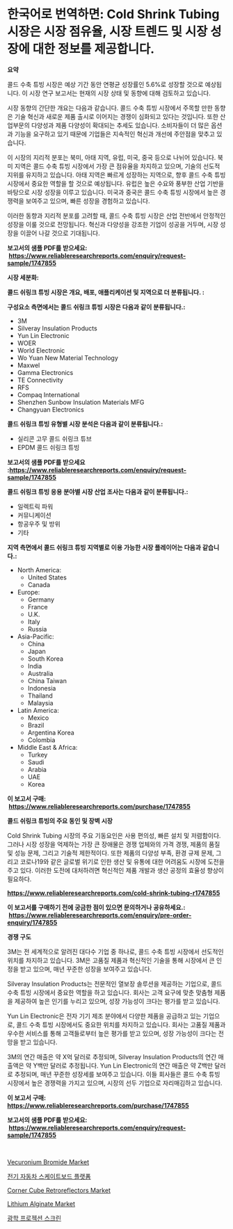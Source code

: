 <p><h1>한국어로 번역하면: Cold Shrink Tubing 시장은 시장 점유율, 시장 트렌드 및 시장 성장에 대한 정보를 제공합니다.</h1></p><p><strong>요약</strong></p>
<p><p>콜드 수축 튜빙 시장은 예상 기간 동안 연평균 성장률인 5.6%로 성장할 것으로 예상됩니다. 이 시장 연구 보고서는 현재의 시장 상태 및 동향에 대해 검토하고 있습니다. </p><p>시장 동향의 간단한 개요는 다음과 같습니다. 콜드 수축 튜빙 시장에서 주목할 만한 동향은 기술 혁신과 새로운 제품 출시로 이어지는 경쟁이 심화되고 있다는 것입니다. 또한 산업부문의 다양성과 제품 다양성이 확대되는 추세도 있습니다. 소비자들이 더 많은 옵션과 기능을 요구하고 있기 때문에 기업들은 지속적인 혁신과 개선에 주안점을 맞추고 있습니다.</p><p>이 시장의 지리적 분포는 북미, 아태 지역, 유럽, 미국, 중국 등으로 나뉘어 있습니다. 북미 지역은 콜드 수축 튜빙 시장에서 가장 큰 점유율을 차지하고 있으며, 기술의 선도적 지위를 유지하고 있습니다. 아태 지역은 빠르게 성장하는 지역으로, 향후 콜드 수축 튜빙 시장에서 중요한 역할을 할 것으로 예상됩니다. 유럽은 높은 수요와 풍부한 산업 기반을 바탕으로 시장 성장을 이루고 있습니다. 미국과 중국은 콜드 수축 튜빙 시장에서 높은 경쟁력을 보여주고 있으며, 빠른 성장을 경험하고 있습니다.</p><p>이러한 동향과 지리적 분포를 고려할 때, 콜드 수축 튜빙 시장은 산업 전반에서 안정적인 성장을 이룰 것으로 전망됩니다. 혁신과 다양성을 강조한 기업이 성공을 거두며, 시장 성장을 이끌어 나갈 것으로 기대됩니다.</p></p>
<p><strong>보고서의 샘플 PDF를 받으세요: &nbsp;<a href="https://www.reliableresearchreports.com/enquiry/request-sample/1747855">https://www.reliableresearchreports.com/enquiry/request-sample/1747855</a></strong></p>
<p><strong>시장 세분화:</strong></p>
<p><strong> 콜드 쉬링크 튜빙 시장은 개요, 배포, 애플리케이션 및 지역으로 더 분류됩니다. :</strong></p>
<p><strong>구성요소 측면에서는 콜드 쉬링크 튜빙 시장은 다음과 같이 분류됩니다.:</strong></p>
<p><ul><li>3M</li><li>Silveray Insulation Products</li><li>Yun Lin Electronic</li><li>WOER</li><li>World Electronic</li><li>Wo Yuan New Material Technology</li><li>Maxwel</li><li>Gamma Electronics</li><li>TE Connectivity</li><li>RFS</li><li>Compaq International</li><li>Shenzhen Sunbow Insulation Materials MFG</li><li>Changyuan Electronics</li></ul></p>
<p><strong> 콜드 쉬링크 튜빙 유형별 시장 분석은 다음과 같이 분류됩니다.:</strong></p>
<p><ul><li>실리콘 고무 콜드 쉬링크 튜브</li><li>EPDM 콜드 쉬링크 튜빙</li></ul></p>
<p><strong>보고서의 샘플 PDF를 받으세요 :<a href="https://www.reliableresearchreports.com/enquiry/request-sample/1747855">https://www.reliableresearchreports.com/enquiry/request-sample/1747855</a></strong></p>
<p><strong> 콜드 쉬링크 튜빙 응용 분야별 시장 산업 조사는 다음과 같이 분류됩니다.:</strong></p>
<p><ul><li>일렉트릭 파워</li><li>커뮤니케이션</li><li>항공우주 및 방위</li><li>기타</li></ul></p>
<p><strong>지역 측면에서 콜드 쉬링크 튜빙 지역별로 이용 가능한 시장 플레이어는 다음과 같습니다.:</strong></p>
<p><ul>
    <li>
        North America:
        <ul>
            <li>United States</li>
            <li>Canada</li>
        </ul>
    </li>
    <li>
        Europe:
        <ul>
            <li>Germany</li>
            <li>France</li>
            <li>U.K.</li>
            <li>Italy</li>
            <li>Russia</li>
        </ul>
    </li>
    <li>
        Asia-Pacific:
        <ul>
            <li>China</li>
            <li>Japan</li>
            <li>South Korea</li>
            <li>India</li>
            <li>Australia</li>
            <li>China Taiwan</li>
            <li>Indonesia</li>
            <li>Thailand</li>
            <li>Malaysia</li>
        </ul>
    </li>
    <li>
        Latin America:
        <ul>
            <li>Mexico</li>
            <li>Brazil</li>
            <li>Argentina Korea</li>
            <li>Colombia</li>
        </ul>
    </li>
    <li>
        Middle East & Africa:
        <ul>
            <li>Turkey</li>
            <li>Saudi</li>
            <li>Arabia</li>
            <li>UAE</li>
            <li>Korea</li>
        </ul>
    </li>
    </ul></p>
<p><strong>이 보고서 구매: &nbsp;<a href="https://www.reliableresearchreports.com/purchase/1747855">https://www.reliableresearchreports.com/purchase/1747855</a></strong></p>
<p><strong>콜드 쉬링크 튜빙의 주요 동인 및 장벽 시장</strong></p>
<p><p>Cold Shrink Tubing 시장의 주요 기동요인은 사용 편의성, 빠른 설치 및 저렴함이다. 그러나 시장 성장을 억제하는 가장 큰 장애물은 경쟁 업체와의 가격 경쟁, 제품의 품질 및 성능 문제, 그리고 기술적 제한적이다. 또한 제품의 다양성 부족, 환경 규제 문제, 그리고 코로나19와 같은 글로벌 위기로 인한 생산 및 유통에 대한 어려움도 시장에 도전을 주고 있다. 이러한 도전에 대처하려면 혁신적인 제품 개발과 생산 공정의 효율성 향상이 필요하다. </p></p>
<p><strong><a href="https://www.reliableresearchreports.com/cold-shrink-tubing-r1747855">https://www.reliableresearchreports.com/cold-shrink-tubing-r1747855</a></strong></p>
<p><strong>이 보고서를 구매하기 전에 궁금한 점이 있으면 문의하거나 공유하세요.: &nbsp;<a href="https://www.reliableresearchreports.com/enquiry/pre-order-enquiry/1747855">https://www.reliableresearchreports.com/enquiry/pre-order-enquiry/1747855</a></strong></p>
<p><strong>경쟁 구도</strong></p>
<p><p>3M는 전 세계적으로 알려진 대다수 기업 중 하나로, 콜드 수축 튜빙 시장에서 선도적인 위치를 차지하고 있습니다. 3M은 고품질 제품과 혁신적인 기술을 통해 시장에서 큰 인정을 받고 있으며, 매년 꾸준한 성장을 보여주고 있습니다. </p><p>Silveray Insulation Products는 전문적인 열보장 솔루션을 제공하는 기업으로, 콜드 수축 튜빙 시장에서 중요한 역할을 하고 있습니다. 회사는 고객 요구에 맞춘 맞춤형 제품을 제공하여 높은 인기를 누리고 있으며, 성장 가능성이 크다는 평가를 받고 있습니다.</p><p>Yun Lin Electronic은 전자 기기 제조 분야에서 다양한 제품을 공급하고 있는 기업으로, 콜드 수축 튜빙 시장에서도 중요한 위치를 차지하고 있습니다. 회사는 고품질 제품과 우수한 서비스를 통해 고객들로부터 높은 평가를 받고 있으며, 성장 가능성이 크다는 전망을 받고 있습니다.</p><p>3M의 연간 매출은 약 X억 달러로 추정되며, Silveray Insulation Products의 연간 매출액은 약 Y백만 달러로 추정됩니다. Yun Lin Electronic의 연간 매출은 약 Z백만 달러로 추정되며, 매년 꾸준한 성장세를 보여주고 있습니다. 이들 회사들은 콜드 수축 튜빙 시장에서 높은 경쟁력을 가지고 있으며, 시장의 선두 기업으로 자리매김하고 있습니다.</p></p>
<p><strong>이 보고서 구매: &nbsp; <a href="https://www.reliableresearchreports.com/purchase/1747855">https://www.reliableresearchreports.com/purchase/1747855</a></strong></p>
<p><strong>보고서의 샘플 PDF를 받으세요: &nbsp;<a href="https://www.reliableresearchreports.com/enquiry/request-sample/1747855">https://www.reliableresearchreports.com/enquiry/request-sample/1747855</a></strong><strong></strong></p>
<p>&nbsp;</p>
<p><p><a href="https://issuu.com/reportprime-2/docs/vecuronium-bromide-market-size-2030.pptx">Vecuronium Bromide Market</a></p><p><a href="https://github.com/Madalyell456456/Market-Research-Report-List-1/blob/main/639506725711.md">전기 자동차 스케이트보드 플랫폼</a></p><p><a href="https://github.com/nicoletavirag/Market-Research-Report-List-2/blob/main/corner-cube-retroreflectors-market.md">Corner Cube Retroreflectors Market</a></p><p><a href="https://issuu.com/reportprime-2/docs/lithium-alginate-market-size-2030.pptx">Lithium Alginate Market</a></p><p><a href="https://github.com/LanceOlsotn8978/Market-Research-Report-List-1/blob/main/967807625712.md">광학 프로젝션 스크린</a></p></p>
